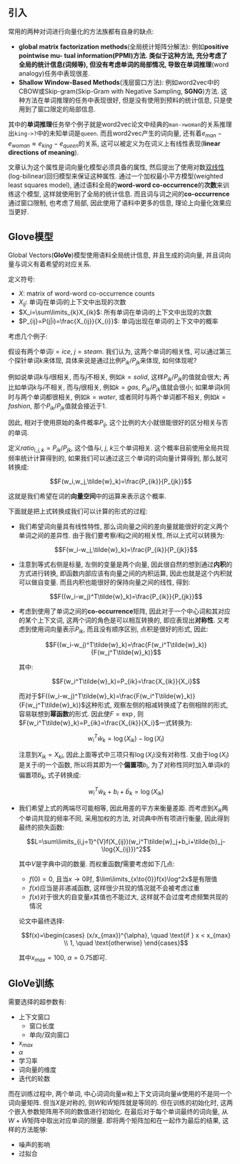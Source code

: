 ## 引入

常用的两种对词进行向量化的方法族都有自身的缺点:

- **global matrix factorization methods**(全局统计矩阵分解法): 例如**positive pointwise mu- tual information(PPMI)**方法. 类似于这种方法, 充分考虑了全局的统计信息(词频等), 但没有考虑单词的局部情况, 导致在**单词推理**(word analogy)任务中表现很差.
- **Shallow Window-Based Methods**(浅层窗口方法): 例如word2vec中的CBOW或Skip-gram(Skip-Gram with Negative Sampling, **SGNG**)方法. 这种方法在单词推理的任务中表现很好, 但是没有使用到预料的统计信息, 只是使用到了窗口限定的局部信息.

其中的**单词推理**任务举个例子就是word2vec论文中经典的`man->woman`的关系推理出`king->?`中的未知单词是`queen`. 而且word2vec产生的词向量, 还有着$e_{man}-e_{woman} \approx e_{king}-e_{queen}$的关系, 这可以被定义为在词义上有线性表现(**linear directions of meaning**).

文章认为这个属性是词向量化模型必须具备的属性, 然后提出了使用对数[双线性](http://zhoufazhe2008.blog.163.com/blog/static/6332686920100744237926/)(log-bilinear)回归模型来保证这种属性. 通过一个加权最小平方模型(weighted least squares model), 通过语料全局的**word-word co-occurrence**的**次数**来训练这个模型, 这样就使用到了全局的统计信息. 而且词与词之间的**co-occurrence**通过窗口限制, 也考虑了局部, 因此使用了语料中更多的信息, 理论上向量化效果应当更好.

## Glove模型

Global Vectors(**GloVe**)模型使用语料全局统计信息, 并且生成的词向量, 并且词向量与词义有着希望的对应关系.

定义符号:

- $X$: matrix of word-word co-occurrence counts
- $X_{ij}$: 单词$j$在单词$i$的上下文中出现的次数
- $X_i=\sum\limits_{k}X_{ik}$: 所有单词在单词$i$的上下文中出现的次数
- $P_{ij}=P(j|i)=\frac{X_{ij}}{X_{i}}$: 单词$j$出现在单词$i$的上下文中的概率

考虑几个例子:

假设有两个单词$i=ice$, $j=steam$. 我们认为, 这两个单词的相关性, 可以通过第三个探针单词$k$来体现, 具体来说是通过比例$P_{ik}/P_{jk}$来体现, 如何体现呢?

例如说单词$k$与$i$很相关, 而与$j$不相关, 例如$k=solid$, 这样$P_{ik}/P_{jk}$的值就会很大; 再比如单词$k$与$i$不相关, 而与$j$很相关, 例如$k=gas$, $P_{ik}/P_{jk}$值就会很小; 如果单词$k$同时与两个单词都很相关, 例如$k=water$, 或者同时与两个单词都不相关, 例如$k=fashion$, 那个$P_{ik}/P_{jk}$值就会接近于1.

因此, 相对于使用原始的条件概率$P_{ij}$, 这个比例的大小就很能很好的区分相关与否的单词.

定义$ratio_{i,j,k}=P_{ik}/P_{jk}$, 这个值与$i$, $j$, $k$三个单词相关. 这个概率目前使用全局共现频率统计计算得到的, 如果我们可以通过这三个单词的词向量计算得到, 那么就可转换成:

$$F(w_i,w_j,\tilde{w}_k)=\frac{P_{ik}}{P_{jk}}$$

这就是我们希望在词的**向量空间**中的运算来表示这个概率.

下面就是把上式转换成我们可以计算的形式的过程:

- 我们希望词向量具有线性特性, 那么词向量之间的差向量就能很好的定义两个单词之间的差异性. 由于我们要考察$i$和$j$之间的相关性, 所以上式可以转换为:

  $$F(w_i-w_j,\tilde{w}_k)=\frac{P_{ik}}{P_{jk}}$$

- 注意到等式右侧是标量, 左侧的变量是两个向量, 因此很自然的想到通过**内积**的方式进行转换, 即函数内部应该有向量之间的内积运算, 因此也就是这个内积就可以做自变量. 而且内积也能很好的保持向量之间的线性, 得到:

  $$F((w_i-w_j)^T\tilde{w}_k)=\frac{P_{ik}}{P_{jk}}$$

- 考虑到使用了单词之间的**co-occurrence**矩阵, 因此对于一个中心词和其对应的某个上下文词, 这两个词的角色是可以相互转换的, 即应表现出**对称性**. 又考虑到使用词向量表示$P_{ik}$, 而且没有顺序区别, 点积是很好的形式, 因此:

  $$F((w_i-w_j)^T\tilde{w}_k)=\frac{F(w_i^T\tilde{w}_k)}{F(w_j^T\tilde{w}_k)}$$

  其中:

  $$F(w_i^T\tilde{w}_k)=P_{ik}=\frac{X_{ik}}{X_i}$$

  而对于$F((w_i-w_j)^T\tilde{w}_k)=\frac{F(w_i^T\tilde{w}_k)}{F(w_j^T\tilde{w}_k)}$这种形式, 观察左侧的相减转换成了右侧相除的形式, 容易联想到**幂函数**的形式. 因此使$F=\exp$, 则$F(w_i^T\tilde{w}_k)=P_{ik}=\frac{X_{ik}}{X_i}$一式转换为:

  $$w_i^T\tilde{w}_k=\log(X_{ik})-\log(X_i)$$

  注意到$X_{ik}=X_{ki}$, 因此上面等式中三项只有$\log(X_i)$没有对称性. 又由于$\log(X_i)$是关于$i$的一个函数, 所以将其即为一个**偏置项**$b_i$, 为了对称性同时加入单词$k$的偏置项$\tilde{b}_k$, 式子转换成:

  $$w_i^T\tilde{w}_k+b_i+\tilde{b}_k=\log(X_{ik})$$

- 我们希望上式的两端尽可能相等, 因此用差的平方来衡量差距. 而考虑到$X_{ik}$两个单词共现的频率不同, 采用加权的方法, 对词典中所有项进行衡量, 因此得到最终的损失函数:

  $$L=\sum\limits_{i,j=1}^{V}f(X_{ij})(w_i^T\tilde{w}_j+b_i+\tilde{b}_j-\log{X_{ij}})^2$$

  其中$V$是字典中词的数量. 而权重函数$f$需要考虑如下几点:

  - $f(0)=0$, 且当$x\to{0}$时, $\lim\limits_{x\to{0}}f(x)\log^2x$是有限值
  - $f(x)$应当是非递减函数, 这样很少共现的情况就不会被考虑过重
  - $f(x)$对于很大的自变量$x$其值也不能过大, 这样就不会过度考虑频繁共现的情况

  论文中最终选择:

  $$f(x)=\begin{cases} (x/x_{max})^{\alpha}, \quad \text{if } x < x_{max} \\ 1, \quad \text{otherwise} \end{cases}$$

  其中$x_{max}=100$, $\alpha=0.75$即可.

## GloVe训练

需要选择的超参数有:

- 上下文窗口
  - 窗口长度
  - 单向/双向窗口
- $x_{max}$
- $\alpha$
- 学习率
- 词向量的维度
- 迭代的轮数

而在训练过程中, 两个单词, 中心词词向量$w$和上下文词词向量$\tilde{w}$使用的不是同一个词向量矩阵. 但当$X$是对称的, 则$W$和$\tilde{W}$矩阵就是等同的. 但在训练的初始化时, 这两个嵌入参数矩阵用不同的数值进行初始化. 在最后对于每个单词最终的词向量, 从$W+\tilde{W}$矩阵中取出对应单词的限量. 即将两个矩阵加和在一起作为最后的结果, 这样的方法能够:

- 噪声的影响
- 过拟合

